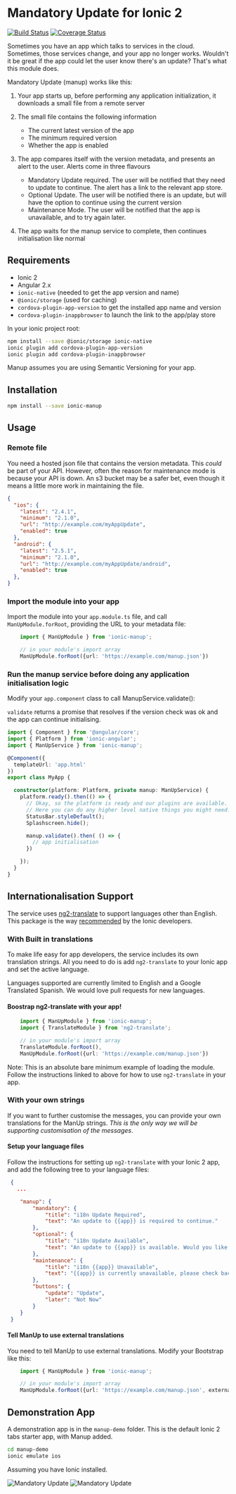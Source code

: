 # Mandatory Update for Ionic 2

[![Build
Status](https://travis-ci.org/NextFaze/ionic-manup.svg?branch=master)](https://travis-ci.org/NextFaze/ionic-manup)
[![Coverage
Status](https://coveralls.io/repos/github/NextFaze/ionic-manup/badge.svg)](https://coveralls.io/github/NextFaze/ionic-manup)

Sometimes you have an app which talks to services in the cloud. Sometimes,
those services change, and your app no longer works. Wouldn't it be great if
the app could let the user know there's an update? That's what this module
does.

Mandatory Update (manup) works like this:

1. Your app starts up, before performing any application initialization, it
   downloads a small file from a remote server

2. The small file contains the following information
   * The current latest version of the app
   * The minimum required version
   * Whether the app is enabled

3. The app compares itself with the version metadata, and presents an alert to
   the user. Alerts come in three flavours
   * Mandatory Update required. The user will be notified that they need to
     update to continue. The alert has a link to the relevant app store.
   * Optional Update. The user will be notified there is an update, but will
     have the option to continue using the current version
   * Maintenance Mode. The user will be notified that the app is unavailable,
     and to try again later.

4. The app waits for the manup service to complete, then continues
   initialisation like normal

## Requirements

 * Ionic 2 
 * Angular 2.x
 * `ionic-native` (needed to get the app version and name) 
 * `@ionic/storage` (used for caching)
 * `cordova-plugin-app-version` to get the installed app name and version
 * `cordova-plugin-inappbrowser` to launch the link to the app/play store

In your ionic project root:

```sh
npm install --save @ionic/storage ionic-native
ionic plugin add cordova-plugin-app-version
ionic plugin add cordova-plugin-inappbrowser
```

Manup assumes you are using Semantic Versioning for your app.

## Installation

```sh
npm install --save ionic-manup
```

## Usage

### Remote file
You need a hosted json file that contains the version metadata. This _could_ be part of your API. However, 
often the reason for maintenance mode is because your API is down. An s3 bucket may be a safer bet,
even though it means a little more work in maintaining the file.

```json
{
  "ios": {
    "latest": "2.4.1",
    "minimum": "2.1.0",
    "url": "http://example.com/myAppUpdate",
    "enabled": true
  },
  "android": {
    "latest": "2.5.1",
    "minimum": "2.1.0",
    "url": "http://example.com/myAppUpdate/android",
    "enabled": true
  },
}
```

### Import the module into your app

Import the module into your `app.module.ts` file, and call `ManUpModule.forRoot`, providing the URL to your metadata file:

```ts
    import { ManUpModule } from 'ionic-manup';

    // in your module's import array
    ManUpModule.forRoot({url: 'https://example.com/manup.json'})
```

### Run the manup service before doing any application initialisation logic

Modify your `app.component` class to call ManupService.validate():

`validate` returns a promise that resolves if the version check was ok and the app can continue initialising.

```ts
import { Component } from '@angular/core';
import { Platform } from 'ionic-angular';
import { ManUpService } from 'ionic-manup';

@Component({
  templateUrl: 'app.html'
})
export class MyApp {

  constructor(platform: Platform, private manup: ManUpService) {
    platform.ready().then(() => {
      // Okay, so the platform is ready and our plugins are available.
      // Here you can do any higher level native things you might need.
      StatusBar.styleDefault();
      Splashscreen.hide();

      manup.validate().then( () => {
        // app initialisation
      })

    });
  }
}
```

## Internationalisation Support

The service uses [ng2-translate](https://www.npmjs.com/package/ng2-translate) to support languages other than English. This package is the way [recommended](https://ionicframework.com/docs/v2/resources/ng2-translate/) by the Ionic developers.

### With Built in translations

To make life easy for app developers, the service includes its own translation strings. All you need to do is add `ng2-translate` to your Ionic app and set the active language.

Languages supported are currently limited to English and a Google Translated Spanish. We would love pull requests for new languages.

#### Boostrap ng2-translate with your app!

```ts
    import { ManUpModule } from 'ionic-manup';
    import { TranslateModule } from 'ng2-translate';

    // in your module's import array
    TranslateModule.forRoot(),
    ManUpModule.forRoot({url: 'https://example.com/manup.json'})
```

Note: This is an absolute bare minimum example of loading the module. Follow the instructions linked to above for how to use `ng2-translate` in your app.

### With your own strings

If you want to further customise the messages, you can provide your own translations for the ManUp strings. _This is the only way we will be supporting customisation of the messages_.

#### Setup your language files

Follow the instructions for setting up `ng2-translate` with your Ionic 2 app, and add the following tree to your language files:


```json
 {
   ...

    "manup": {
        "mandatory": {
            "title": "i18n Update Required",
            "text": "An update to {{app}} is required to continue."
        },
        "optional": {
            "title": "i18n Update Available",
            "text": "An update to {{app}} is available. Would you like to update?"
        },
        "maintenance": {
            "title": "i18n {{app}} Unavailable",
            "text": "{{app}} is currently unavailable, please check back again later."
        },
        "buttons": {
            "update": "Update",
            "later": "Not Now"
        }
    }
 }
```

#### Tell ManUp to use external translations

You need to tell ManUp to use external translations. Modify your Bootstrap like this:

```ts
    import { ManUpModule } from 'ionic-manup';

    // in your module's import array
    ManUpModule.forRoot({url: 'https://example.com/manup.json', externalTranslations: true})
```

## Demonstration App

A demonstration app is in the `manup-demo` folder. This is the default Ionic 2 tabs starter app, with Manup added.

```sh
cd manup-demo
ionic emulate ios
```

Assuming you have Ionic installed.

![Mandatory Update](https://raw.githubusercontent.com/NextFaze/ionic-manup/master/images/mandatory.png)
![Mandatory Update](https://raw.githubusercontent.com/NextFaze/ionic-manup/master/images/optional.png)
